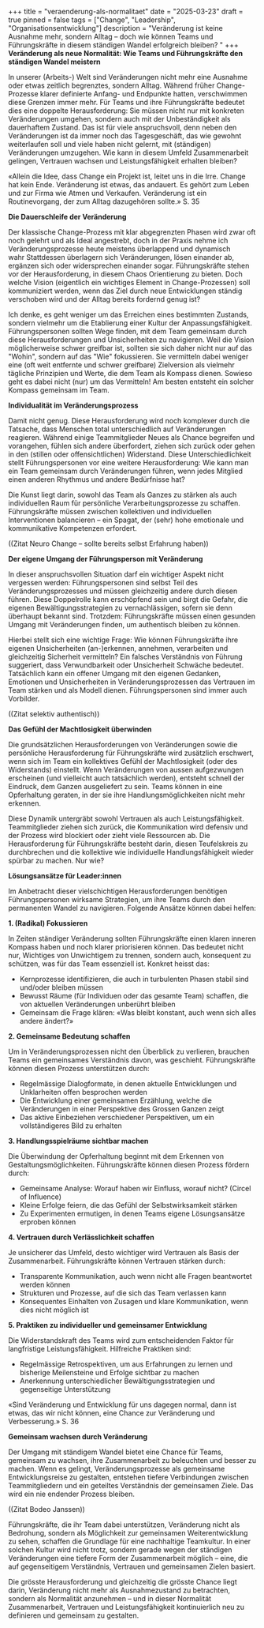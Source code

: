 +++
title = "veraenderung-als-normalitaet"
date = "2025-03-23"
draft = true
pinned = false
tags = ["Change", "Leadership", "Organisationsentwicklung"]
description = "Veränderung ist keine Ausnahme mehr, sondern Alltag – doch wie können Teams und Führungskräfte in diesem ständigen Wandel erfolgreich bleiben? "
+++
**Veränderung als neue Normalität: Wie Teams und Führungskräfte den ständigen Wandel meistern**

In unserer (Arbeits-) Welt sind Veränderungen nicht mehr eine Ausnahme oder etwas zeitlich begrenztes, sondern Alltag. Während früher Change-Prozesse klarer definierte Anfang- und Endpunkte hatten, verschwimmen diese Grenzen immer mehr. Für Teams und ihre Führungskräfte bedeutet dies eine doppelte Herausforderung: Sie müssen nicht nur mit konkreten Veränderungen umgehen, sondern auch mit der Unbeständigkeit als dauerhaftem Zustand. Das ist für viele anspruchsvoll, denn neben den Veränderungen ist da immer noch das Tagesgeschäft, das wie gewohnt weiterlaufen soll und viele haben nicht gelernt, mit (ständigen) Veränderungen umzugehen. Wie kann in diesem Umfeld Zusammenarbeit gelingen, Vertrauen wachsen und Leistungsfähigkeit erhalten bleiben?

«Allein die Idee, dass Change ein Projekt ist, leitet uns in die Irre. Change hat kein Ende. Veränderung ist etwas, das andauert. Es gehört zum Leben und zur Firma wie Atmen und Verkaufen. Veränderung ist ein Routinevorgang, der zum Alltag dazugehören sollte.» S. 35

**Die Dauerschleife der Veränderung**

Der klassische Change-Prozess mit klar abgegrenzten Phasen wird zwar oft noch gelehrt und als Ideal angestrebt, doch in der Praxis nehme ich Veränderungsprozesse heute meistens überlappend und dynamisch wahr Stattdessen überlagern sich Veränderungen, lösen einander ab, ergänzen sich oder widersprechen einander sogar. Führungskräfte stehen vor der Herausforderung, in diesem Chaos Orientierung zu bieten. Doch welche Vision (eigentlich ein wichtiges Element in Change-Prozessen) soll kommuniziert werden, wenn das Ziel durch neue Entwicklungen ständig verschoben wird und der Alltag bereits fordernd genug ist?

Ich denke, es geht weniger um das Erreichen eines bestimmten Zustands, sondern vielmehr um die Etablierung einer Kultur der Anpassungsfähigkeit. Führungspersonen sollten Wege finden, mit dem Team gemeinsam durch diese Herausforderungen und Unsicherheiten zu navigieren. Weil die Vision möglicherweise schwer greifbar ist, sollten sie sich daher nicht nur auf das "Wohin", sondern auf das "Wie" fokussieren. Sie vermitteln dabei weniger eine (oft weit entfernte und schwer greifbare) Zielversion als vielmehr tägliche Prinzipien und Werte, die dem Team als Kompass dienen. Sowieso geht es dabei nicht (nur) um das Vermitteln! Am besten entsteht ein solcher Kompass gemeinsam im Team. 

**Individualität im Veränderungsprozess**

Damit nicht genug. Diese Herausforderung wird noch komplexer durch die Tatsache, dass Menschen total unterschiedlich auf Veränderungen reagieren. Während einige Teammitglieder Neues als Chance begreifen und vorangehen, fühlen sich andere überfordert, ziehen sich zurück oder gehen in den (stillen oder offensichtlichen) Widerstand. Diese Unterschiedlichkeit stellt Führungspersonen vor eine weitere Herausforderung: Wie kann man ein Team gemeinsam durch Veränderungen führen, wenn jedes Mitglied einen anderen Rhythmus und andere Bedürfnisse hat?

Die Kunst liegt darin, sowohl das Team als Ganzes zu stärken als auch individuellen Raum für persönliche Verarbeitungsprozesse zu schaffen. Führungskräfte müssen zwischen kollektiven und individuellen Interventionen balancieren – ein Spagat, der (sehr) hohe emotionale und kommunikative Kompetenzen erfordert.

((Zitat Neuro Change – sollte bereits selbst Erfahrung haben))

**Der eigene Umgang der Führungsperson mit Veränderung**

In dieser anspruchsvollen Situation darf ein wichtiger Aspekt nicht vergessen werden: Führungspersonen sind selbst Teil des Veränderungsprozesses und müssen gleichzeitig andere durch diesen führen. Diese Doppelrolle kann erschöpfend sein und birgt die Gefahr, die eigenen Bewältigungsstrategien zu vernachlässigen, sofern sie denn überhaupt bekannt sind. Trotzdem: Führungskräfte müssen einen gesunden Umgang mit Veränderungen finden, um authentisch bleiben zu können.

Hierbei stellt sich eine wichtige Frage: Wie können Führungskräfte ihre eigenen Unsicherheiten (an-)erkennen, annehmen, verarbeiten und gleichzeitig Sicherheit vermitteln? Ein falsches Verständnis von Führung suggeriert, dass Verwundbarkeit oder Unsicherheit Schwäche bedeutet. Tatsächlich kann ein offener Umgang mit den eigenen Gedanken, Emotionen und Unsicherheiten in Veränderungsprozessen das Vertrauen im Team stärken und als Modell dienen. Führungspersonen sind immer auch Vorbilder. 

((Zitat selektiv authentisch))

**Das Gefühl der Machtlosigkeit überwinden**

Die grundsätzlichen Herausforderungen von Veränderungen sowie die persönliche Herausforderung für Führungskräfte wird zusätzlich erschwert, wenn sich im Team ein kollektives Gefühl der Machtlosigkeit (oder des Widerstands) einstellt. Wenn Veränderungen von aussen aufgezwungen erscheinen (und vielleicht auch tatsächlich werden), entsteht schnell der Eindruck, dem Ganzen ausgeliefert zu sein. Teams können in eine Opferhaltung geraten, in der sie ihre Handlungsmöglichkeiten nicht mehr erkennen.

Diese Dynamik untergräbt sowohl Vertrauen als auch Leistungsfähigkeit. Teammitglieder ziehen sich zurück, die Kommunikation wird defensiv und der Prozess wird blockiert oder zieht viele Ressourcen ab. Die Herausforderung für Führungskräfte besteht darin, diesen Teufelskreis zu durchbrechen und die kollektive wie individuelle Handlungsfähigkeit wieder spürbar zu machen. Nur wie?

**Lösungsansätze für Leader:innen**

Im Anbetracht dieser vielschichtigen Herausforderungen benötigen Führungspersonen wirksame Strategien, um ihre Teams durch den permanenten Wandel zu navigieren. Folgende Ansätze können dabei helfen:

**1. (Radikal) Fokussieren**

In Zeiten ständiger Veränderung sollten Führungskräfte einen klaren inneren Kompass haben und noch klarer priorisieren können. Das bedeutet nicht nur, Wichtiges von Unwichtigem zu trennen, sondern auch, konsequent zu schützen, was für das Team essenziell ist. Konkret heisst das:

* Kernprozesse identifizieren, die auch in turbulenten Phasen stabil sind und/oder bleiben müssen
* Bewusst Räume (für Individuen oder das gesamte Team) schaffen, die von aktuellen Veränderungen unberührt bleiben
* Gemeinsam die Frage klären: «Was bleibt konstant, auch wenn sich alles andere ändert?»

**2. Gemeinsame Bedeutung schaffen**

Um in Veränderungsprozessen nicht den Überblick zu verlieren, brauchen Teams ein gemeinsames Verständnis davon, was geschieht. Führungskräfte können diesen Prozess unterstützen durch:

* Regelmässige Dialogformate, in denen aktuelle Entwicklungen und Unklarheiten offen besprochen werden
* Die Entwicklung einer gemeinsamen Erzählung, welche die Veränderungen in einer Perspektive des Grossen Ganzen zeigt
* Das aktive Einbeziehen verschiedener Perspektiven, um ein vollständigeres Bild zu erhalten

**3. Handlungsspielräume sichtbar machen**

Die Überwindung der Opferhaltung beginnt mit dem Erkennen von Gestaltungsmöglichkeiten. Führungskräfte können diesen Prozess fördern durch:

* Gemeinsame Analyse: Worauf haben wir Einfluss, worauf nicht? (Circel of Influence)
* Kleine Erfolge feiern, die das Gefühl der Selbstwirksamkeit stärken
* Zu Experimenten ermutigen, in denen Teams eigene Lösungsansätze erproben können

**4. Vertrauen durch Verlässlichkeit schaffen**

Je unsicherer das Umfeld, desto wichtiger wird Vertrauen als Basis der Zusammenarbeit. Führungskräfte können Vertrauen stärken durch:

* Transparente Kommunikation, auch wenn nicht alle Fragen beantwortet werden können
* Strukturen und Prozesse, auf die sich das Team verlassen kann
* Konsequentes Einhalten von Zusagen und klare Kommunikation, wenn dies nicht möglich ist

**5. Praktiken zu individueller und gemeinsamer Entwicklung**

Die Widerstandskraft des Teams wird zum entscheidenden Faktor für langfristige Leistungsfähigkeit. Hilfreiche Praktiken sind:

* Regelmässige Retrospektiven, um aus Erfahrungen zu lernen und bisherige Meilensteine und Erfolge sichtbar zu machen
* Anerkennung unterschiedlicher Bewältigungsstrategien und gegenseitige Unterstützung

«Sind Veränderung und Entwicklung für uns dagegen normal, dann ist etwas, das wir nicht können, eine Chance zur Veränderung und Verbesserung.» S. 36

**Gemeinsam wachsen durch Veränderung**

Der Umgang mit ständigem Wandel bietet eine Chance für Teams, gemeinsam zu wachsen, ihre Zusammenarbeit zu beleuchten und besser zu machen. Wenn es gelingt, Veränderungsprozesse als gemeinsame Entwicklungsreise zu gestalten, entstehen tiefere Verbindungen zwischen Teammitgliedern und ein geteiltes Verständnis der gemeinsamen Ziele. Das wird ein nie endender Prozess bleiben. 

((Zitat Bodeo Janssen))

Führungskräfte, die ihr Team dabei unterstützen, Veränderung nicht als Bedrohung, sondern als Möglichkeit zur gemeinsamen Weiterentwicklung zu sehen, schaffen die Grundlage für eine nachhaltige Teamkultur. In einer solchen Kultur wird nicht trotz, sondern gerade wegen der ständigen Veränderungen eine tiefere Form der Zusammenarbeit möglich – eine, die auf gegenseitigem Verständnis, Vertrauen und gemeinsamen Zielen basiert.

Die grösste Herausforderung und gleichzeitig die grösste Chance liegt darin, Veränderung nicht mehr als Ausnahmezustand zu betrachten, sondern als Normalität anzunehmen – und in dieser Normalität Zusammenarbeit, Vertrauen und Leistungsfähigkeit kontinuierlich neu zu definieren und gemeinsam zu gestalten.